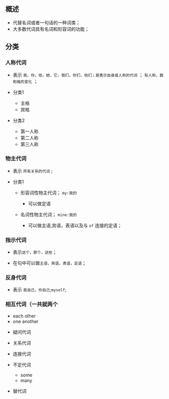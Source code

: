 ## 概述

* 代替名词或者一句话的一种词类；
* 大多数代词具有名词和形容词的功能；

## 分类

### 人称代词

* 表示 `我，你，他，她，它，我们，你们，他们；是表示自身或人称的代词` ； `有人称，数和格的变化` ；

* 分类1
  + 主格
  + 宾格

* 分类2
  + 第一人称
  + 第二人称
  + 第三人称

### 物主代词

* 表示 `所有关系的代词` ; 

* 分类1
  + 形容词性物主代词； `my:我的`
    - 可以做定语

  + 名词性物主代词； `mine:我的`
    - 可以做主语,宾语，表语以及与 `of` 连接的定语；

### 指示代词

* 表示`这个，那个，这些`；

* 在句中可以做`主语，宾语，表语，定语`；

### 反身代词

* 表示 `我自己，你自己`;`myself`;

### 相互代词（一共就两个
  + each other
  + one another

* 疑问代词

* 关系代词

* 连接代词

* 不定代词
  + some
  + many

* 替代词
